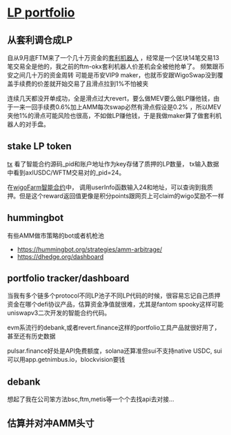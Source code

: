 # [LP portfolio](/2024/10/portfolio.md)

## 从套利调仓成LP
自从9月底FTM来了一个几十万资金的[套利机器人](https://www.okx.com/zh-hans/web3/explorer/ftm/address/0x7cad24365ba97881b304531211fa790b4e5db00a)
，经常是一个区块14笔交易13笔交易全是他的，我之前的ftm-okx套利机器人价差机会全被他抢单了。
频繁跟币安之间几十万的资金周转 可能是币安VIP9 maker，也就币安跟WigoSwap没到覆盖手续费的价差就开始交易了且滑点拉到1%不怕被夹

连续几天都没开单成功，全是滑点过大revert，要么做MEV要么做LP赚他钱，由于一来一回手续费0.6%加上AMM每次swap必然有滑点假设是0.2%
，所以MEV夹他1%的滑点可能风险也很高，不如做LP赚他钱，于是我做maker算了做套利机器人的对手盘。

## stake LP token
[tx](https://ftmscan.com/tx/0xb09c784efdea1d3d4a2d0e5763f0d78d1770c958dbb9646c7278ff29905a24af)
看了智能合约源码_pid和账户地址作为key存储了质押的LP数量，
tx输入数据中看到axlUSDC/WFTM交易对的_pid=24。

在[wigoFarm智能合约](https://ftmscan.com/address/0xa1a938855735c0651a6cfe2e93a32a28a236d0e9#readContract)中，
调用userInfo函数输入24和地址，可以查询到我质押。但是这个reward返回值更像是积分points跟网页上可claim的wigo奖励不一样

## hummingbot
有些AMM做市策略的bot或者机枪池
- https://hummingbot.org/strategies/amm-arbitrage/
- https://dhedge.org/dashboard

## portfolio tracker/dashboard
当我有多个链多个protocol不同LP池子不同LP代码的时候，很容易忘记自己质押资金在哪个defi协议产品，估算资金净值就很难，尤其是fantom spooky这样可能uniswapv3二次开发的智能合约代码。

evm系流行的debank,或者revert.finance这样的portfolio工具产品就很好用了，甚至还有历史数据

pulsar.finance好处是API免费额度，solana还算准但sui不支持native USDC, sui可以用app.getnimbus.io，blockvision要钱

## debank
想起了我在公司笨方法bsc,ftm,metis等一个个去找api去对接...

## 估算并对冲AMM头寸
